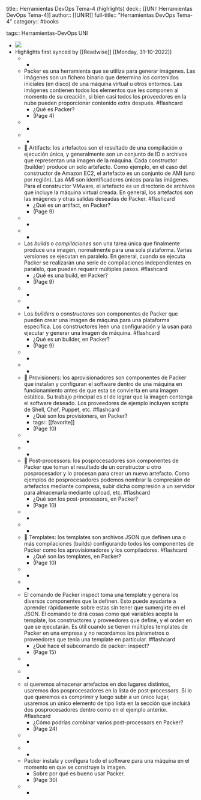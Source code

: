 title:: Herramientas DevOps Tema-4 (highlights)
deck:: [[UNI::Herramientas DevOps Tema-4]]
author:: [[UNIR]]
full-title:: "Herramientas DevOps Tema-4"
category:: #books

tags:: Herramientas-DevOps UNI

- ![](https://readwise-assets.s3.amazonaws.com/media/uploaded_book_covers/profile_22942/c05b5ba7-0c7e-44ec-a901-1407a0a6c414.jpg)
- Highlights first synced by [[Readwise]] [[Monday, 31-10-2022]]
	- -
	- Packer es una herramienta que se utiliza para generar imágenes. Las imágenes son un fichero binario que determina los contenidos iniciales (en disco) de una máquina virtual  u  otros  entornos.  Las  imágenes  contienen  todos  los  elementos  que  les componen al momento de su creación, si bien casi todos los proveedores en la nube pueden proporcionar contenido extra después. #flashcard
		- ¿Qué es Packer?
		- (Page 4)
	- -
	- -
	-   Artifacts: los artefactos son el resultado de una compilación o ejecución única, y generalmente son un conjunto de ID o archivos que representan una imagen de la máquina. Cada constructor (builder) produce un solo artefacto. Como ejemplo, en el caso del constructor de Amazon EC2, el artefacto es un conjunto de AMI (uno por  región).  Las  AMI  son  identificadores  únicos  para  las  imágenes.  Para  el constructor  VMware,  el  artefacto  es  un  directorio  de  archivos  que  incluye  la máquina virtual creada. En general, los artefactos son las imágenes y otras salidas deseadas de Packer. #flashcard
		- ¿Qué es un artifact, en Packer?
		- (Page 9)
	- -
	- -
	- Las *builds* o *compilaciones* son una tarea única que finalmente produce una imagen, normalmente para una sola plataforma. Varias versiones se ejecutan en paralelo. En general, cuando se ejecuta Packer se realizarán una serie de compilaciones independientes en paralelo, que pueden requerir múltiples pasos. #flashcard
		- ¿Qué es una build, en Packer?
		- (Page 9)
	- -
	- -
	- Los *builders* o *constructores* son componentes de Packer que pueden crear una imagen de máquina para una plataforma específica. Los constructores leen una configuración y la usan para ejecutar y generar una imagen de máquina. #flashcard
		- ¿Qué es un builder, en Packer?
		- (Page 9)
	- -
	- -
	-   Provisioners:  los  aprovisionadores  son  componentes  de  Packer  que  instalan  y configuran el software dentro de una máquina en funcionamiento antes de que esta se convierta en una imagen estática. Su trabajo principal es el de lograr que la  imagen  contenga  el  software  deseado.  Los  proveedores  de  ejemplo  incluyen scripts de  Shell,  Chef, Puppet,  etc. #flashcard
		- ¿Qué son los provisioners, en Packer?
		- tags:: [[favorite]]
		- (Page 10)
	- -
	- -
	-   Post-processors: los posprocesadores son componentes de Packer que toman el resultado  de  un  constructor  u  otro  posprocesador  y  lo  procesan  para  crear  un nuevo  artefacto.  Como  ejemplos  de  posprocesadores  podemos  nombrar  la compresión  de  artefactos  mediante  compress,  subir  dicha  compresión  a  un servidor para almacenarla mediante upload, etc. #flashcard
		- ¿Qué son los post-processors, en Packer?
		- (Page 10)
	- -
	- -
	-   Templates: los templates son archivos JSON que definen una o más compilaciones (builds)  configurando todos los  componentes  de  Packer  como los aprovisionadores y los compiladores. #flashcard
		- ¿Qué son las templates, en Packer?
		- (Page 10)
	- -
	- -
	- El comando de Packer inspect toma una template y genera los diversos componentes que la definen. Esto puede ayudarte a aprender rápidamente sobre estas sin tener que sumergirte  en  el  JSON.  El  comando  te  dirá  cosas  como  qué  variables  acepta  la template, los constructores y proveedores que define, y el orden en que se ejecutarán. Es  útil  cuando  se  tienen  múltiples  templates  de  Packer  en  una  empresa  y  no recordamos los párametros o proveedores que tenía una template en particular. #flashcard
		- ¿Qué hace el subcomando de packer: inspect?
		- (Page 15)
	- -
	- -
	- si queremos almacenar artefactos en dos lugares distintos, usaremos dos posprocesadores en la lista de post‐processors. Si lo que queremos es comprimir y luego subir a un único lugar, usaremos un único elemento de tipo lista en la sección que incluirá dos posprocesadores dentro como en el ejemplo anterior. #flashcard
		- ¿Cómo podrías combinar varios post-processors en Packer?
		- (Page 24)
	- -
	- -
	- Packer instala y configura todo el software para una máquina en el momento en que se construye la imagen.
		- Sobre por qué es bueno usar  Packer.
		- (Page 30)
	- -